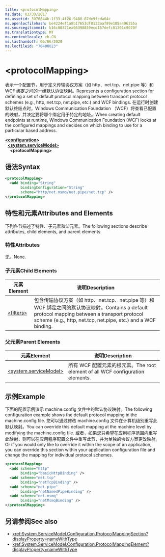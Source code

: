 ```yaml
---
title: <protocolMapping>
ms.date: 03/30/2017
ms.assetid: 5076644b-1f33-4f26-9488-87de9fcda04c
ms.openlocfilehash: be4224ef1a8b17653df8123aaf89e105a496355a
ms.sourcegitcommit: b16c00371ea06398859ecd157defc81301c9070f
ms.translationtype: MT
ms.contentlocale: zh-CN
ms.lasthandoff: 06/06/2020
ms.locfileid: "70400023"
---
```

# \<protocolMapping>
<span data-ttu-id="36124-101">表示一个配置节，用于定义传输协议方案（如 http、net.tcp、net.pipe 等）和 WCF 绑定之间的一组默认协议映射。</span><span class="sxs-lookup"><span data-stu-id="36124-101">Represents a configuration section for defining a set of default protocol mapping between transport protocol schemes (e.g., http, net.tcp, net.pipe, etc.) and WCF bindings.</span></span> <span data-ttu-id="36124-102">在运行时创建默认终结点时，Windows Communication Foundation （WCF）将查看已配置的映射，并决定要将哪个绑定用于特定的地址。</span><span class="sxs-lookup"><span data-stu-id="36124-102">When creating default endpoints at runtime, Windows Communication Foundation (WCF) looks at the configured mappings and decides on which binding to use for a particular based address.</span></span>  
  
[**\<configuration>**](../configuration-element.md)\
&nbsp;&nbsp;[**\<system.serviceModel>**](system-servicemodel.md)\
&nbsp;&nbsp;&nbsp;&nbsp;**\<protocolMapping>**  
  
## <a name="syntax"></a><span data-ttu-id="36124-103">语法</span><span class="sxs-lookup"><span data-stu-id="36124-103">Syntax</span></span>  
  
```xml  
<protocolMapping>
  <add binding="String"
       bindingConfiguration="String"
       scheme="http/net.msmq/net.pipe/net.tcp" />
</protocolMapping>
```  
  
## <a name="attributes-and-elements"></a><span data-ttu-id="36124-104">特性和元素</span><span class="sxs-lookup"><span data-stu-id="36124-104">Attributes and Elements</span></span>  
 <span data-ttu-id="36124-105">下列各节描述了特性、子元素和父元素。</span><span class="sxs-lookup"><span data-stu-id="36124-105">The following sections describe attributes, child elements, and parent elements.</span></span>  
  
### <a name="attributes"></a><span data-ttu-id="36124-106">特性</span><span class="sxs-lookup"><span data-stu-id="36124-106">Attributes</span></span>  
 <span data-ttu-id="36124-107">无。</span><span class="sxs-lookup"><span data-stu-id="36124-107">None.</span></span>  
  
### <a name="child-elements"></a><span data-ttu-id="36124-108">子元素</span><span class="sxs-lookup"><span data-stu-id="36124-108">Child Elements</span></span>  
  
|<span data-ttu-id="36124-109">元素</span><span class="sxs-lookup"><span data-stu-id="36124-109">Element</span></span>|<span data-ttu-id="36124-110">说明</span><span class="sxs-lookup"><span data-stu-id="36124-110">Description</span></span>|  
|-------------|-----------------|  
|[\<filters>](filters-of-routing.md)|<span data-ttu-id="36124-111">包含传输协议方案（如 http、net.tcp、net.pipe 等）和 WCF 绑定之间的默认协议映射。</span><span class="sxs-lookup"><span data-stu-id="36124-111">Contains a default protocol mapping between a transport protocol scheme (e.g., http, net.tcp, net.pipe, etc.) and a WCF binding.</span></span>|  
  
### <a name="parent-elements"></a><span data-ttu-id="36124-112">父元素</span><span class="sxs-lookup"><span data-stu-id="36124-112">Parent Elements</span></span>  
  
|<span data-ttu-id="36124-113">元素</span><span class="sxs-lookup"><span data-stu-id="36124-113">Element</span></span>|<span data-ttu-id="36124-114">说明</span><span class="sxs-lookup"><span data-stu-id="36124-114">Description</span></span>|  
|-------------|-----------------|  
|[\<system.serviceModel>](system-servicemodel.md)|<span data-ttu-id="36124-115">所有 WCF 配置元素的根元素。</span><span class="sxs-lookup"><span data-stu-id="36124-115">The root element of all WCF configuration elements.</span></span>|  
  
## <a name="example"></a><span data-ttu-id="36124-116">示例</span><span class="sxs-lookup"><span data-stu-id="36124-116">Example</span></span>  
 <span data-ttu-id="36124-117">下面的配置示例演示 machine.config 文件中的默认协议映射。</span><span class="sxs-lookup"><span data-stu-id="36124-117">The following configuration example shows the default protocol mapping in the machine.config file.</span></span> <span data-ttu-id="36124-118">您可以通过修改 machine.config 文件在计算机级别重写此默认映射。</span><span class="sxs-lookup"><span data-stu-id="36124-118">You can override this default mapping at the machine level by modifying the machine.config file.</span></span> <span data-ttu-id="36124-119">或者，如果您只希望在应用程序范围内重写此映射，则可以在应用程序配置文件中重写此节，并为单独的协议方案更改映射。</span><span class="sxs-lookup"><span data-stu-id="36124-119">Or if you would only like to override it within the scope of an application, you can override this section within your application configuration file and change the mapping for individual protocol schemes.</span></span>  
  
```xml  
<protocolMapping>
  <add scheme="http"
       binding="basicHttpBinding" />
  <add scheme="net.tcp"
       binding="netTcpBinding" />
  <add scheme="net.pipe"
       binding="netNamedPipeBinding" />
  <add scheme="net.msmq"
       binding="netMsmqBinding" />
</protocolMapping>
```  
  
## <a name="see-also"></a><span data-ttu-id="36124-120">另请参阅</span><span class="sxs-lookup"><span data-stu-id="36124-120">See also</span></span>

- <xref:System.ServiceModel.Configuration.ProtocolMappingSection?displayProperty=nameWithType>
- <xref:System.ServiceModel.Configuration.ProtocolMappingElement?displayProperty=nameWithType>
